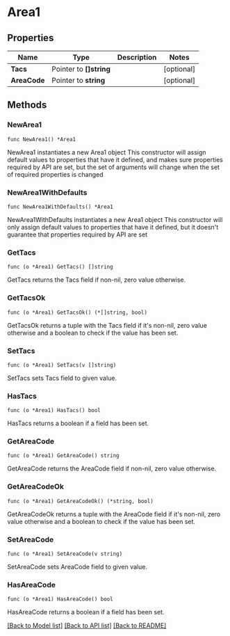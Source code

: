 # Area1

## Properties

Name | Type | Description | Notes
------------ | ------------- | ------------- | -------------
**Tacs** | Pointer to **[]string** |  | [optional] 
**AreaCode** | Pointer to **string** |  | [optional] 

## Methods

### NewArea1

`func NewArea1() *Area1`

NewArea1 instantiates a new Area1 object
This constructor will assign default values to properties that have it defined,
and makes sure properties required by API are set, but the set of arguments
will change when the set of required properties is changed

### NewArea1WithDefaults

`func NewArea1WithDefaults() *Area1`

NewArea1WithDefaults instantiates a new Area1 object
This constructor will only assign default values to properties that have it defined,
but it doesn't guarantee that properties required by API are set

### GetTacs

`func (o *Area1) GetTacs() []string`

GetTacs returns the Tacs field if non-nil, zero value otherwise.

### GetTacsOk

`func (o *Area1) GetTacsOk() (*[]string, bool)`

GetTacsOk returns a tuple with the Tacs field if it's non-nil, zero value otherwise
and a boolean to check if the value has been set.

### SetTacs

`func (o *Area1) SetTacs(v []string)`

SetTacs sets Tacs field to given value.

### HasTacs

`func (o *Area1) HasTacs() bool`

HasTacs returns a boolean if a field has been set.

### GetAreaCode

`func (o *Area1) GetAreaCode() string`

GetAreaCode returns the AreaCode field if non-nil, zero value otherwise.

### GetAreaCodeOk

`func (o *Area1) GetAreaCodeOk() (*string, bool)`

GetAreaCodeOk returns a tuple with the AreaCode field if it's non-nil, zero value otherwise
and a boolean to check if the value has been set.

### SetAreaCode

`func (o *Area1) SetAreaCode(v string)`

SetAreaCode sets AreaCode field to given value.

### HasAreaCode

`func (o *Area1) HasAreaCode() bool`

HasAreaCode returns a boolean if a field has been set.


[[Back to Model list]](../README.md#documentation-for-models) [[Back to API list]](../README.md#documentation-for-api-endpoints) [[Back to README]](../README.md)


